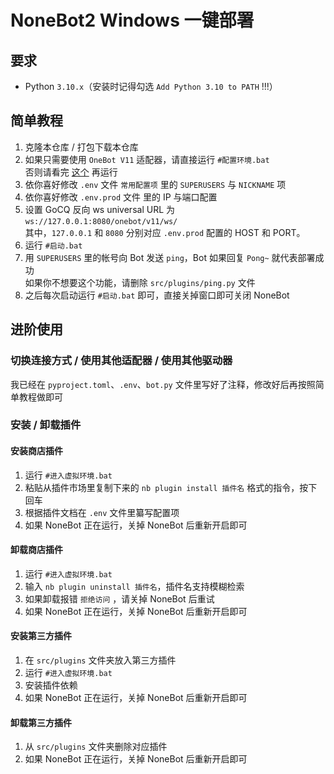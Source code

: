 # NoneBot2 Windows 一键部署

## 要求

- Python `3.10.x`（安装时记得勾选 `Add Python 3.10 to PATH` !!!）

## 简单教程

1. 克隆本仓库 / 打包下载本仓库
2. 如果只需要使用 `OneBot V11` 适配器，请直接运行 `#配置环境.bat`  
   否则请看完 [这个](#切换连接方式--使用其他适配器--使用其他驱动器) 再运行
3. 依你喜好修改 `.env` 文件 `常用配置项` 里的 `SUPERUSERS` 与 `NICKNAME` 项
4. 依你喜好修改 `.env.prod` 文件 里的 IP 与端口配置
5. 设置 GoCQ 反向 ws universal URL 为 `ws://127.0.0.1:8080/onebot/v11/ws/`  
   其中，`127.0.0.1` 和 `8080` 分别对应 `.env.prod` 配置的 HOST 和 PORT。
6. 运行 `#启动.bat`
7. 用 `SUPERUSERS` 里的帐号向 Bot 发送 `ping`，Bot 如果回复 `Pong~` 就代表部署成功  
   如果你不想要这个功能，请删除 `src/plugins/ping.py` 文件
8. 之后每次启动运行 `#启动.bat` 即可，直接关掉窗口即可关闭 NoneBot

## 进阶使用

### 切换连接方式 / 使用其他适配器 / 使用其他驱动器

我已经在 `pyproject.toml`、`.env`、`bot.py` 文件里写好了注释，修改好后再按照简单教程做即可

### 安装 / 卸载插件

#### 安装商店插件

1. 运行 `#进入虚拟环境.bat`
2. 粘贴从插件市场里复制下来的 `nb plugin install 插件名` 格式的指令，按下回车
3. 根据插件文档在 `.env` 文件里纂写配置项
4. 如果 NoneBot 正在运行，关掉 NoneBot 后重新开启即可

#### 卸载商店插件

1. 运行 `#进入虚拟环境.bat`
2. 输入 `nb plugin uninstall 插件名`，插件名支持模糊检索
3. 如果卸载报错 `拒绝访问` ，请关掉 NoneBot 后重试
4. 如果 NoneBot 正在运行，关掉 NoneBot 后重新开启即可

#### 安装第三方插件

1. 在 `src/plugins` 文件夹放入第三方插件
2. 运行 `#进入虚拟环境.bat`
3. 安装插件依赖
4. 如果 NoneBot 正在运行，关掉 NoneBot 后重新开启即可

#### 卸载第三方插件

1. 从 `src/plugins` 文件夹删除对应插件
2. 如果 NoneBot 正在运行，关掉 NoneBot 后重新开启即可
